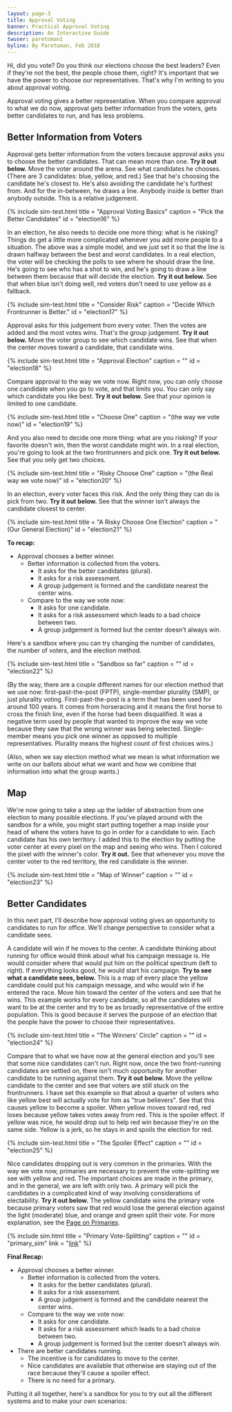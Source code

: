```yaml
---
layout: page-3
title: Approval Voting
banner: Practical Approval Voting
description: An Interactive Guide
twuser: paretoman1
byline: By Paretoman, Feb 2018
---
```


Hi, did you vote? Do you think our elections choose the best leaders? Even if they're not the best, the people chose them, right? It's important that we have the power to choose our representatives. That's why I'm writing to you about approval voting.

Approval voting gives a better representative. When you compare approval to what we do now, approval gets better information from the voters, gets better candidates to run, and has less problems.

## Better Information from Voters

Approval gets better information from the voters because approval asks you to choose the better candidates. That can mean more than one. **Try it out below.** Move the voter around the arena. See what candidates he chooses. (There are 3 candidates: blue, yellow, and red.) See that he's choosing the candidate he's closest to. He's also avoiding the candidate he's furthest from. And for the in-between, he draws a line. Anybody inside is better than anybody outside. This is a relative judgement.

{% include sim-test.html
title = "Approval Voting Basics"
caption = "Pick the Better Candidates"
id = "election16"
%}

In an election, he also needs to decide one more thing: what is he risking? Things do get a little more complicated whenever you add more people to a situation. The above was a simple model, and we just set it so that the line is drawn halfway between the best and worst candidates. In a real election, the voter will be checking the polls to see where he should draw the line. He's going to see who has a shot to win, and he's going to draw a line between them because that will decide the election. **Try it out below.** See that when blue isn't doing well, red voters don't need to use yellow as a fallback.

{% include sim-test.html
title = "Consider Risk"
caption = "Decide Which Frontrunner is Better."
id = "election17"
%}

Approval asks for this judgement from every voter. Then the votes are added and the most votes wins. That's the group judgement. **Try it out below.** Move the voter group to see which candidate wins. See that when the center moves toward a candidate, that candidate wins.

{% include sim-test.html
title = "Approval Election"
caption = ""
id = "election18"
%}

Compare approval to the way we vote now. Right now, you can only choose one candidate when you go to vote, and that limits you. You can only say which candidate you like best. **Try it out below.** See that your opinion is limited to one candidate.

{% include sim-test.html
title = "Choose One"
caption = "(the way we vote now)"
id = "election19"
%}

And you also need to decide one more thing: what are you risking? If your favorite doesn't win, then the worst candidate might win. In a real election, you're going to look at the two frontrunners and pick one. **Try it out below.** See that you only get two choices.

{% include sim-test.html
title = "Risky Choose One"
caption = "(the Real way we vote now)"
id = "election20"
%}

In an election, every voter faces this risk. And the only thing they can do is pick from two. **Try it out below.** See that the winner isn't always the candidate closest to center.

{% include sim-test.html
title = "A Risky Choose One Election"
caption = "(Our General Election)"
id = "election21"
%}

**To recap:**

- Approval chooses a better winner.
  - Better information is collected from the voters.
    - It asks for the better candidates (plural).
    - It asks for a risk assessment.
    - A group judgement is formed and the candidate nearest the center wins.
  - Compare to the way we vote now:
    - It asks for one candidate.
    - It asks for a risk assessment which leads to a bad choice between two.
    - A group judgement is formed but the center doesn't always win.

Here's a sandbox where you can try changing the number of candidates, the number of voters, and the election method.

{% include sim-test.html
title = "Sandbox so far"
caption = ""
id = "election22"
%}

(By the way, there are a couple different names for our election method that we use now: first-past-the-post (FPTP), single-member plurality (SMP), or just plurality voting. First-past-the-post is a term that has been used for around 100 years. It comes from horseracing and it means the first horse to cross the finish line, even if the horse had been disqualified. It was a negative term used by people that wanted to improve the way we vote because they saw that the wrong winner was being selected. Single-member means you pick one winner as opposed to multiple representatives. Plurality means the highest count of first choices wins.)

(Also, when we say election method what we mean is what information we write on our ballots about what we want and how we combine that information into what the group wants.)

## Map 

We're now going to take a step up the ladder of abstraction from one election to many possible elections. If you've played around with the sandbox for a while, you might start putting together a map inside your head of where the voters have to go in order for a candidate to win. Each candidate has his own territory. I added this to the election by putting the voter center at every pixel on the map and seeing who wins. Then I colored the pixel with the winner's color. **Try it out.** See that whenever you move the center voter to the red territory, the red candidate is the winner.

{% include sim-test.html
title = "Map of Winner"
caption = ""
id = "election23"
%}

## Better Candidates

In this next part, I'll describe how approval voting gives an opportunity to candidates to run for office. We'll change perspective to consider what a candidate sees.

A candidate will win if he moves to the center. A candidate thinking about running for office would think about what his campaign message is. He would consider where that would put him on the political spectrum (left to right). If everything looks good, he would start his campaign. **Try to see what a candidate sees, below.** This is a map of every place the yellow candidate could put his campaign message, and who would win if he entered the race. Move him toward the center of the voters and see that he wins. This example works for every candidate, so all the candidates will want to be at the center and try to be as broadly representative of the entire population. This is good because it serves the purpose of an election that the people have the power to choose their representatives.

{% include sim-test.html
title = "The Winners' Circle"
caption = ""
id = "election24"
%}

Compare that to what we have now at the general election and you'll see that some nice candidates can't run. Right now, once the two front-running candidates are settled on, there isn't much opportunity for another candidate to be running against them. **Try it out below.** Move the yellow candidate to the center and see that voters are still stuck on the frontrunners. I have set this example so that about a quarter of voters who like yellow best will actually vote for him as "true believers". See that this causes yellow to become a spoiler. When yellow moves toward red, red loses because yellow takes votes away from red. This is the spoiler effect. If yellow was nice, he would drop out to help red win because they're on the same side. Yellow is a jerk, so he stays in and spoils the election for red. 

{% include sim-test.html
title = "The Spoiler Effect"
caption = ""
id = "election25"
%}

Nice candidates dropping out is very common in the primaries.  With the way we vote now, primaries are necessary to prevent the vote-splitting we see with yellow and red. The important choices are made in the primary, and in the general, we are left with only two. A primary will pick the candidates in a complicated kind of way involving considerations of electability. **Try it out below.** The yellow candidate wins the primary vote because primary voters saw that red would lose the general election against the light (moderate) blue, and orange and green split their vote. For more explanation, see the [Page on Primaries](primaries).

{% include sim.html
title = "Primary Vote-Splitting"
caption = ""
id = "primary_sim"
link = "[link](http://127.0.0.1:4000/ballot/sandbox/?v=2.5&m=H4sIAAAAAAAAA3WSS24EMQhE7-I1C4P5ua_S6pNEydmDKUUjTTTqRRljPwrcX2OO677TiW0-dPMO4ty1Etm1J2c1J_H0kw0hVnseGnyuOXdYRxb34UqscU0aOq7xw4OGjYtpeJ2uXJRM-vdVJj9m9scMzy7FDDgLQhhghRjEIWWAtbTKWcluc1Kc2hRGVBgpAUYUm8AIMFKYVZKIdl9Ys43KGQFIC4YWSAukVaS7hoXvHHZcB3OhXSahRVppBfb0q_xaymtZ-Fu6rmoz9L2EepfWwNPAtqJ5wxCNIYJNWDbM0PCGhuYt2q9l1zI07xOCxh2NOyhu7XWVEQfC4cB3S8BB4G5g_LEQwUFg_PH3GwWS-TarQEsJYKKlhJmEmQQwAczj5_sXibjE8gQDAAA)"
%}

**Final Recap:**

- Approval chooses a better winner.
  - Better information is collected from the voters.
    - It asks for the better candidates (plural).
    - It asks for a risk assessment.
    - A group judgement is formed and the candidate nearest the center wins.
  - Compare to the way we vote now:
    - It asks for one candidate.
    - It asks for a risk assessment which leads to a bad choice between two.
    - A group judgement is formed but the center doesn't always win.
- There are better candidates running.
  - The incentive is for candidates to move to the center.
  - Nice candidates are available that otherwise are staying out of the race because they'll cause a spoiler effect.
  - There is no need for a primary.

Putting it all together, here's a sandbox for you to try out all the different systems and to make your own scenarios:
